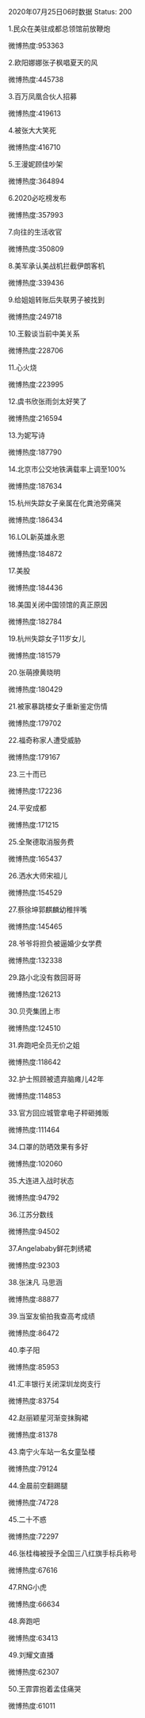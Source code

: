 2020年07月25日06时数据
Status: 200

1.民众在美驻成都总领馆前放鞭炮

微博热度:953363

2.欧阳娜娜张子枫唱夏天的风

微博热度:445738

3.百万凤凰合伙人招募

微博热度:419613

4.被张大大笑死

微博热度:416710

5.王漫妮顾佳吵架

微博热度:364894

6.2020必吃榜发布

微博热度:357993

7.向往的生活收官

微博热度:350809

8.美军承认美战机拦截伊朗客机

微博热度:339436

9.给姐姐转账后失联男子被找到

微博热度:249718

10.王毅谈当前中美关系

微博热度:228706

11.心火烧

微博热度:223995

12.虞书欣张雨剑太好笑了

微博热度:216594

13.为妮写诗

微博热度:187790

14.北京市公交地铁满载率上调至100%

微博热度:187634

15.杭州失踪女子亲属在化粪池旁痛哭

微博热度:186434

16.LOL新英雄永恩

微博热度:184872

17.美股

微博热度:184436

18.美国关闭中国领馆的真正原因

微博热度:182784

19.杭州失踪女子11岁女儿

微博热度:181579

20.张萌撩黄晓明

微博热度:180429

21.被家暴跳楼女子重新鉴定伤情

微博热度:179702

22.福奇称家人遭受威胁

微博热度:179167

23.三十而已

微博热度:172236

24.平安成都

微博热度:171215

25.全聚德取消服务费

微博热度:165437

26.洒水大师宋祖儿

微博热度:154529

27.蔡徐坤郭麒麟幼稚拌嘴

微博热度:145465

28.爷爷将担负被逼婚少女学费

微博热度:132338

29.路小北没有救回哥哥

微博热度:126213

30.贝壳集团上市

微博热度:124510

31.奔跑吧全员无价之姐

微博热度:118642

32.护士照顾被遗弃脑瘫儿42年

微博热度:114853

33.官方回应城管拿电子秤砸摊贩

微博热度:111464

34.口罩的防晒效果有多好

微博热度:102060

35.大连进入战时状态

微博热度:94792

36.江苏分数线

微博热度:94502

37.Angelababy鲜花刺绣裙

微博热度:92303

38.张沫凡 马思涵

微博热度:88877

39.当室友偷拍我查高考成绩

微博热度:86472

40.李子阳

微博热度:85953

41.汇丰银行关闭深圳龙岗支行

微博热度:83754

42.赵丽颖星河渐变抹胸裙

微博热度:81378

43.南宁火车站一名女童坠楼

微博热度:79124

44.金晨前空翻踢腿

微博热度:74728

45.二十不惑

微博热度:72297

46.张桂梅被授予全国三八红旗手标兵称号

微博热度:67616

47.RNG小虎

微博热度:66634

48.奔跑吧

微博热度:63413

49.刘耀文直播

微博热度:62307

50.王霏霏抱着孟佳痛哭

微博热度:61011

